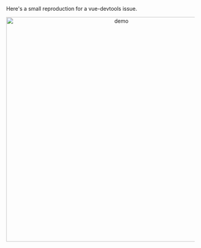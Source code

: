 Here's a small reproduction for a vue-devtools issue.

<p align="center"><img width="600px" src="https://raw.githubusercontent.com/vuejs/vue-devtools/master/media/demo.gif" alt="demo"></p>

